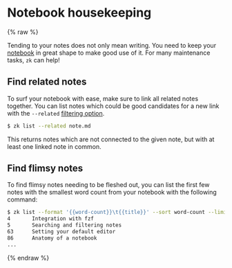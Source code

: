 # Notebook housekeeping
{% raw %}

Tending to your notes does not only mean writing. You need to keep your [notebook](notebook.md) in great shape to make good use of it. For many maintenance tasks, `zk` can help!

## Find related notes

To surf your notebook with ease, make sure to link all related notes together. You can list notes which could be good candidates for a new link with the `--related` [filtering option](note-filtering.md).

```sh
$ zk list --related note.md
```

This returns notes which are not connected to the given note, but with at least one linked note in common.

## Find flimsy notes

To find flimsy notes needing to be fleshed out, you can list the first few notes with the smallest word count from your notebook with the following command:

```sh
$ zk list --format '{{word-count}}\t{{title}}' --sort word-count --limit 20
4       Integration with fzf
5       Searching and filtering notes
63      Setting your default editor
86      Anatomy of a notebook
...
```

{% endraw %}